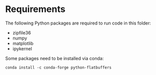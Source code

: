 # Requirements

The following Python packages are required to run code in this folder:

- zipfile36
- numpy
- matplotlib
- ipykernel

Some packages need to be installed via conda:

```conda install -c conda-forge python-flatbuffers```
